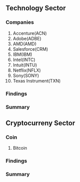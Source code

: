 ## **Technology Sector**

### Companies
1. Accenture(ACN)
2. Adobe(ADBE)
3. AMD(AMD)
4. Salesforce(CRM)
5. IBM(IBM)
6. Intel(INTC)
7. Intuit(INTU)
8. Netflix(NFLX)
9. Sony(SONY)
10. Texas Instrument(TXN)

### Findings

### Summary

## **Cryptocurreny Sector**

### Coin
1. Bitcoin


### Findings

### Summary
